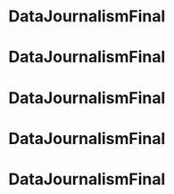 # DataJournalismFinal
# DataJournalismFinal
# DataJournalismFinal
# DataJournalismFinal
# DataJournalismFinal
